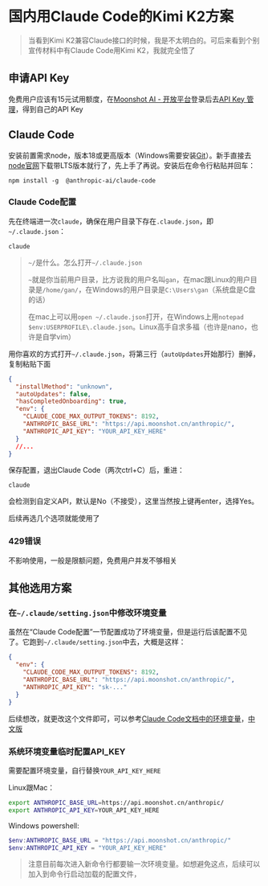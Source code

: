 # 国内用Claude Code的Kimi K2方案

> 当看到Kimi K2兼容Claude接口的时候，我是不太明白的。可后来看到个别宣传材料中有Claude Code用Kimi K2，我就完全悟了

## 申请API Key

免费用户应该有15元试用额度，在[Moonshot AI - 开放平台](https://platform.moonshot.cn/playground)登录后去[API Key 管理](https://platform.moonshot.cn/console/api-keys)，得到自己的API Key

## Claude Code

安装前置需求node，版本18或更高版本（Windows需要安装[Git](https://git-scm.com/downloads/win)）。新手直接去[node官网](https://nodejs.org/en)下载带LTS版本就行了，先上手了再说。安装后在命令行粘贴并回车：

```shell
npm install -g  @anthropic-ai/claude-code
```

### Claude Code配置

先在终端进一次`claude`，确保在用户目录下存在`.claude.json`，即`~/.claude.json`：

```
claude
```

> `~/`是什么。怎么打开`~/.claude.json`
>
> `~`就是你当前用户目录，比方说我的用户名叫`gan`，在mac跟Linux的用户目录是`/home/gan/`，在Windows的用户目录是`C:\Users\gan`（系统盘是C盘的话）
>
> 在mac上可以用`open ~/.claude.json`打开，在Windows上用`notepad $env:USERPROFILE\.claude.json`。Linux高手自求多福（也许是nano，也许是自学vim）

用你喜欢的方式打开`~/.claude.json`，将第三行（`autoUpdates`开始那行）删掉，复制粘贴下面

```json
{
  "installMethod": "unknown",
  "autoUpdates": false,
  "hasCompletedOnboarding": true,
  "env": {
    "CLAUDE_CODE_MAX_OUTPUT_TOKENS": 8192,
    "ANTHROPIC_BASE_URL": "https://api.moonshot.cn/anthropic/",
    "ANTHROPIC_API_KEY": "YOUR_API_KEY_HERE"
  }
  //...
}
```

保存配置，退出Claude Code（两次ctrl+C）后，重进：

```
claude
```

会检测到自定义API，默认是No（不接受），这里当然按上键再enter，选择Yes。

后续再选几个选项就能使用了

### 429错误

不影响使用，一般是限额问题，免费用户并发不够相关

## 其他选用方案

### 在`~/.claude/setting.json`中修改环境变量

虽然在“Claude Code配置”一节配置成功了环境变量，但是运行后该配置不见了。它跑到`~/.claude/setting.json`中去，大概是这样：

```json
{
  "env": {
    "CLAUDE_CODE_MAX_OUTPUT_TOKENS": 8192,
    "ANTHROPIC_BASE_URL": "https://api.moonshot.cn/anthropic/",
    "ANTHROPIC_API_KEY": "sk-..."
  }
}
```

后续想改，就更改这个文件即可，可以参考[Claude Code文档中的环境变量](https://docs.anthropic.com/en/docs/claude-code/settings#environment-variables)，[中文版](https://docs.anthropic.com/zh-CN/docs/claude-code/settings#环境变量)

### 系统环境变量临时配置API_KEY

需要配置环境变量，自行替换`YOUR_API_KEY_HERE`

Linux跟Mac：

```sh
export ANTHROPIC_BASE_URL=https://api.moonshot.cn/anthropic/
export ANTHROPIC_API_KEY=YOUR_API_KEY_HERE
```

Windows powershell:

```powershell
$env:ANTHROPIC_BASE_URL = "https://api.moonshot.cn/anthropic/"
$env:ANTHROPIC_API_KEY = "YOUR_API_KEY_HERE"
```

> 注意目前每次进入新命令行都要输一次环境变量。如想避免这点，后续可以加入到命令行启动加载的配置文件，